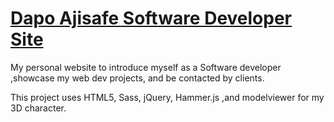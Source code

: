 # [Dapo Ajisafe Software Developer Site](https://www.dapoajisafe.com/)

My personal website to introduce myself as a Software developer ,showcase my web dev projects, and be contacted by clients.

This project uses HTML5, Sass, jQuery, Hammer.js ,and modelviewer for my 3D character.

